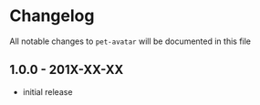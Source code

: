 # Changelog

All notable changes to `pet-avatar` will be documented in this file

## 1.0.0 - 201X-XX-XX

- initial release

